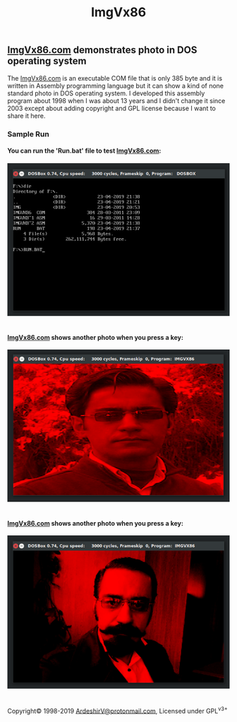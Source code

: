 <!DOCTYPE html>
<html>
  <head>
  </head>
  <body>
    <header>
      <h1>ImgVx86</h1>
    </header>
    <main>
      <article>
        <section>
          <h2 style=""><a href="https://github.com/ArdeshirV/ImgVx86/releases/download/1/ImgVx86.zip">ImgVx86.com</a> demonstrates photo in DOS operating system</h2>
          <p>The <a href="https://github.com/ArdeshirV/ImgVx86/releases/download/1/ImgVx86.zip">ImgVx86.com</a> is an executable COM file that is only 385 byte and it is written in Assembly programming language but it can show a kind of none standard photo in DOS operating system. I developed this assembly program about 1998 when I was about 13 years and I didn't change it since 2003 except about adding copyright and GPL license because I want to share it here.</p>
        </section>
        <section>
          <h3>Sample Run</h3>
          <section>
            <h4>You can run the 'Run.bat' file to test <a href="https://github.com/ArdeshirV/ImgVx86/releases/download/1/ImgVx86.zip">ImgVx86.com</a>:<h4>
            <img alt="find and run the Run.bat file" src="https://raw.githubusercontent.com/ArdeshirV/ImgVx86/master/img/ImgVx86_0_run.png">
            <br/><br/>
          </section>
          <section>
            <h4><a href="https://github.com/ArdeshirV/ImgVx86/releases/download/1/ImgVx86.zip">ImgVx86.com</a> shows another photo when you press a key:<h4>
            <img alt="ImgVx86.com show a photo" src="https://raw.githubusercontent.com/ArdeshirV/ImgVx86/master/img/ImgVx86_1.png">
            <br/><br/>
          </section>
          <section>
            <h4><a href="https://github.com/ArdeshirV/ImgVx86/releases/download/1/ImgVx86.zip">ImgVx86.com</a> shows another photo when you press a key:<h4>
            <img alt="ImgVx86.com show another photo" src="https://raw.githubusercontent.com/ArdeshirV/ImgVx86/master/img/ImgVx86_2.png">
            <br/><br/>
          </section>
        </section>
      </article>
    </main>
    <footer>
      <p class="copyright">
        Copyright&copy; 1998-2019 <a href="mailto:ardeshirv@protonmail.com" alt="email">ArdeshirV@protonmail.com</a>, Licensed under GPL<sup>v3+</sup>
      <p/>
    </footer>
  </body>
</html>
